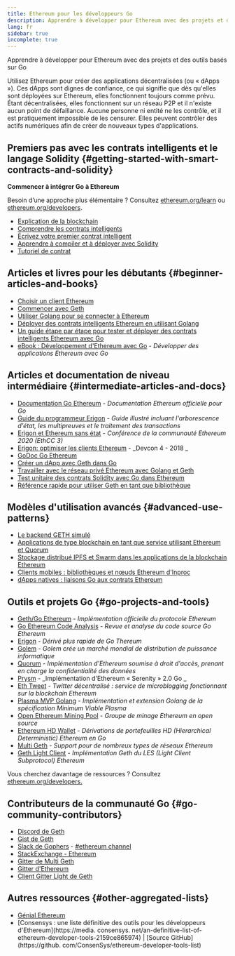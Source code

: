 ```yaml
---
title: Ethereum pour les développeurs Go
description: Apprendre à développer pour Ethereum avec des projets et des outils basés sur Go
lang: fr
sidebar: true
incomplete: true
---
```


<div class="featured">Apprendre à développer pour Ethereum avec des projets et des outils basés sur Go</div>

Utilisez Ethereum pour créer des applications décentralisées (ou « dApps »). Ces dApps sont dignes de confiance, ce qui signifie que dès qu'elles sont déployées sur Ethereum, elles fonctionnent toujours comme prévu. Étant décentralisées, elles fonctionnent sur un réseau P2P et il n'existe aucun point de défaillance. Aucune personne ni entité ne les contrôle, et il est pratiquement impossible de les censurer. Elles peuvent contrôler des actifs numériques afin de créer de nouveaux types d'applications.

## Premiers pas avec les contrats intelligents et le langage Solidity {#getting-started-with-smart-contracts-and-solidity}

**Commencer à intégrer Go à Ethereum**

Besoin d’une approche plus élémentaire ? Consultez [ethereum.org/learn](/learn/) ou [ethereum.org/developers](/developers/).

- [Explication de la blockchain](https://kauri.io/article/d55684513211466da7f8cc03987607d5/blockchain-explained)
- [Comprendre les contrats intelligents](https://kauri.io/article/e4f66c6079e74a4a9b532148d3158188/ethereum-101-part-5-the-smart-contract)
- [Écrivez votre premier contrat intelligent](https://kauri.io/article/124b7db1d0cf4f47b414f8b13c9d66e2/remix-ide-your-first-smart-contract)
- [Apprendre à compiler et à déployer avec Solidity](https://kauri.io/article/973c5f54c4434bb1b0160cff8c695369/understanding-smart-contract-compilation-and-deployment)
- [Tutoriel de contrat](https://github.com/ethereum/go-ethereum/wiki/Contract-Tutorial)

## Articles et livres pour les débutants {#beginner-articles-and-books}

- [Choisir un client Ethereum](https://www.trufflesuite.com/docs/truffle/reference/choosing-an-ethereum-client)
- [Commencer avec Geth](https://medium.com/@tzhenghao/getting-started-with-geth-c1a30b8d6458)
- [Utiliser Golang pour se connecter à Ethereum](https://www.youtube.com/watch?v=-7uChuO_VzM)
- [Déployer des contrats intelligents Ethereum en utilisant Golang](https://www.youtube.com/watch?v=pytGqQmDslE)
- [Un guide étape par étape pour tester et déployer des contrats intelligents Ethereum avec Go](https://hackernoon.com/a-step-by-step-guide-to-testing-and-deploying-ethereum-smart-contracts-in-go-9fc34b178d78)
- [eBook&nbsp;: Développement d'Ethereum avec Go](https://goethereumbook.org/) - _Développer des applications Ethereum avec Go_

## Articles et documentation de niveau intermédiaire {#intermediate-articles-and-docs}

- [Documentation Go Ethereum](https://geth.ethereum.org/docs/) - _Documentation Ethereum officielle pour Go_
- [Guide du programmeur Erigon](https://github.com/ledgerwatch/erigon/blob/devel/docs/programmers_guide/guide.md) - _Guide illustré incluant l'arborescence d'état, les multipreuves et le traitement des transactions_
- [Erigon et Ethereum sans état](https://youtu.be/3-Mn7OckSus?t=394) - _Conférence de la communauté Ethereum 2020 (EthCC 3)_
- [Erigon: optimiser les clients Ethereum](https://www.youtube.com/watch?v=CSpc1vZQW2Q) - _Devcon 4 - 2018 _
- [GoDoc Go Ethereum](https://godoc.org/github.com/ethereum/go-ethereum)
- [Créer un dApp avec Geth dans Go](https://kauri.io/#collections/A%20Hackathon%20Survival%20Guide/creating-a-dapp-in-go-with-geth/)
- [Travailler avec le réseau privé Ethereum avec Golang et Geth](https://myhsts.org/tutorial-learn-how-to-work-with-ethereum-private-network-with-golang-with-geth.php)
- [Test unitaire des contrats Solidity avec Go dans Ethereum](https://medium.com/coinmonks/unit-testing-solidity-contracts-on-ethereum-with-go-3cc924091281)
- [Référence rapide pour utiliser Geth en tant que bibliothèque](https://medium.com/coinmonks/web3-go-part-1-31c68c68e20e)

## Modèles d'utilisation avancés {#advanced-use-patterns}

- [Le backend GETH simulé](https://kauri.io/#collections/An%20ethereum%20test%20toolkit%20in%20Go/the-geth-simulated-backend/#_top)
- [Applications de type blockchain en tant que service utilisant Ethereum et Quorum](https://blockchain.dcwebmakers.com/blockchain-as-a-service-apps-using-ethereum-and-quorum.html)
- [Stockage distribué IPFS et Swarm dans les applications de la blockchain Ethereum](https://blockchain.dcwebmakers.com/work-with-distributed-storage-ipfs-and-swarm-in-ethereum.html)
- [Clients mobiles : bibliothèques et nœuds Ethereum d'Inproc](https://github.com/ethereum/go-ethereum/wiki/Mobile-Clients:-Libraries-and-Inproc-Ethereum-Nodes)
- [dApps natives : liaisons Go aux contrats Ethereum](https://github.com/ethereum/go-ethereum/wiki/Native-DApps:-Go-bindings-to-Ethereum-contracts)

## Outils et projets Go {#go-projects-and-tools}

- [Geth/Go Ethereum](https://github.com/ethereum/go-ethereum) - _Implémentation officielle du protocole Ethereum_
- [Go Ethereum Code Analysis](https://github.com/ZtesoftCS/go-ethereum-code-analysis) - _Revue et analyse du code source Go Ethereum_
- [Erigon](https://github.com/ledgerwatch/erigon) - _Dérivé plus rapide de Go Thereum_
- [Golem](https://github.com/golemfactory/golem) - _Golem crée un marché mondial de distribution de puissance informatique_
- [Quorum](https://github.com/jpmorganchase/quorum) - _Implémentation d'Ethereum soumise à droit d'accès, prenant en charge la confidentialité des données_
- [Prysm](https://github.com/prysmaticlabs/prysm) - _Implémentation d'Ethereum « Serenity » 2.0 Go _
- [Eth Tweet](https://github.com/yep/eth-tweet) - _Twitter décentralisé&nbsp;: service de microblogging fonctionnant sur la blockchain Ethereum_
- [Plasma MVP Golang](https://github.com/kyokan/plasma) - _Implémentation et extension Golang de la spécification Minimum Viable Plasma_
- [Open Ethereum Mining Pool](https://github.com/sammy007/open-ethereum-pool) - _Groupe de minage Ethereum en open source_
- [Ethereum HD Wallet](https://github.com/miguelmota/go-ethereum-hdwallet) - _Dérivations de portefeuilles HD (Hierarchical Deterministic) Ethereum en Go_
- [Multi Geth](https://github.com/multi-geth/multi-geth) - _Support pour de nombreux types de réseaux Ethereum_
- [Geth Light Client](https://github.com/zsfelfoldi/go-ethereum/wiki/Geth-Light-Client) - _Implémentation Geth du LES (Light Client Subprotocol) Ethereum_

Vous cherchez davantage de ressources ? Consultez [ethereum.org/developers.](/developers/)

## Contributeurs de la communauté Go {#go-community-contributors}

- [Discord de Geth](https://discordapp.com/invite/nthXNEv)
- [Gist de Geth](https://gitter.im/ethereum/go-ethereum)
- [Slack de Gophers](https://invite.slack.golangbridge.org/) - [#ethereum channel](https://gophers.slack.com/messages/C9HP1S9V2)
- [StackExchange - Ethereum](https://ethereum.stackexchange.com/)
- [Gitter de Multi Geth](https://gitter.im/ethoxy/multi-geth)
- [Gitter d'Ethereum](https://gitter.im/ethereum/home)
- [Client Gitter Light de Geth](https://gitter.im/ethereum/light-client)

## Autres ressources {#other-aggregated-lists}

- [Génial Ethereum](https://github.com/btomashvili/awesome-ethereum)
- [Consensys : une liste définitive des outils pour les développeurs d'Ethereum](https://media. consensys. net/an-definitive-list-of-ethereum-developer-tools-2159ce865974) | [Source GitHub](https://github. com/ConsenSys/ethereum-developer-tools-list)
